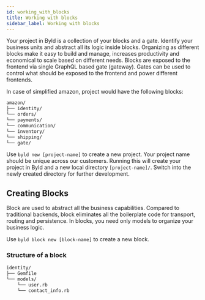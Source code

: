 ```yaml
---
id: working_with_blocks
title: Working with blocks
sidebar_label: Working with blocks
---
```


Your project in Byld is a collection of your blocks and a gate. Identify your business units and abstract all its logic inside blocks. Organizing as different blocks make it easy to build and manage, increases productivity and economical to scale based on different needs. Blocks are exposed to the frontend via single GraphQL based gate (gateway). Gates can be used to control what should be exposed to the frontend and power different frontends.

In case of simplified amazon, project would have the following blocks:

```sh
amazon/
├── identity/
└── orders/
└── payments/
└── communication/
└── inventory/
└── shipping/
└── gate/
```

Use `byld new [project-name]` to create a new project. Your project name should be unique across our customers. Running this will create your project in Byld and a new local directory `[project-name]/`. Switch into the newly created directory for further development.

## Creating Blocks

Block are used to abstract all the business capabilities. Compared to
traditional backends, block eliminates all the boilerplate code for transport,
routing and persistence. In blocks, you need only models to organize your
business logic.

Use `byld block new [block-name]` to create a new block.

### Structure of a block

```sh
identity/
├── Gemfile
└── models/
    └── user.rb
    └── contact_info.rb
```
